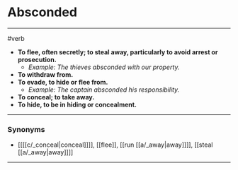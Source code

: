 # Absconded
---
#verb
- **To flee, often secretly; to steal away, particularly to avoid arrest or prosecution.**
	- _Example: The thieves absconded with our property._
- **To withdraw from.**
- **To evade, to hide or flee from.**
	- _Example: The captain absconded his responsibility._
- **To conceal; to take away.**
- **To hide, to be in hiding or concealment.**
---
### Synonyms
- [[[[c/_conceal|conceal]]]], [[flee]], [[run [[a/_away|away]]]], [[steal [[a/_away|away]]]]
---
